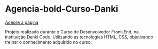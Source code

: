 # Agencia-bold-Curso-Danki

[Acesse a pagina](https://igorxrs.github.io/Agencia-bold-Curso-Danki/)

Projeto realizado durante o Curso de Desenvolvedor Front-End, na instituição Danki Code. Utilizando as tecnologias HTML, CSS, objetivando treinar o conhecimento adquirido no curso. 
